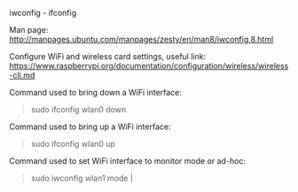 iwconfig - ifconfig

Man page: http://manpages.ubuntu.com/manpages/zesty/en/man8/iwconfig.8.html

Configure WiFi and wireless card settings, useful link:
https://www.raspberrypi.org/documentation/configuration/wireless/wireless-cli.md

Command used to bring down a WiFi interface:

> sudo ifconfig wlan0 down

Command used to bring up a WiFi interface:

> sudo ifconfig wlan0 up

Command used to set WiFi interface to monitor mode or ad-hoc:

> sudo iwconfig wlan1 mode <Monitor> | <ad-hoc>
